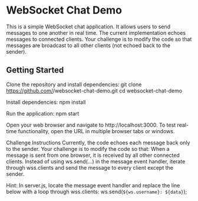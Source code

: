 # WebSocket Chat Demo

This is a simple WebSocket chat application. It allows users to send messages to one another in real time. The current implementation echoes messages to connected clients. Your challenge is to modify the code so that messages are broadcast to all other clients (not echoed back to the sender).

## Getting Started

Clone the repository and install dependencies:
    git clone https://github.com/<your-username>/websocket-chat-demo.git
    cd websocket-chat-demo

Install dependencies:
    npm install

Run the application:
    npm start

Open your web browser and navigate to http://localhost:3000. To test real-time functionality, open the URL in multiple browser tabs or windows.

Challenge Instructions
Currently, the code echoes each message back only to the sender. Your challenge is to modify the code so that:
    When a message is sent from one browser, it is received by all other connected clients. 
    Instead of using ws.send(...) in the message event handler, iterate through wss.clients and send the message to every client except the sender.

Hint:
    In server.js, locate the message event handler and replace the line below with a loop through wss.clients:
      ws.send(`${ws.username}: ${data}`);
